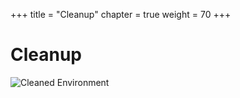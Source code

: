 +++
title = "Cleanup"
chapter = true
weight = 70
+++

# Cleanup
![Cleaned Environment](images/cleanup.svg)

